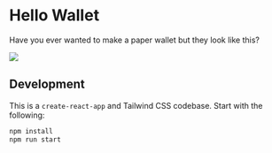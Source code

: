 # Hello Wallet

Have you ever wanted to make a paper wallet but they look like this?

![](https://github.com/g-a-v-i-n/hello-wallet/docs/etherwallet3.png)

## Development

This is a `create-react-app` and Tailwind CSS codebase. Start with the following:

```bash
npm install
npm run start
```

